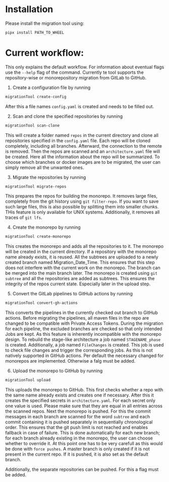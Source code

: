 # Installation

Please install the migration tool using:

```bash
pipx install PATH_TO_WHEEL
```

# Current workflow:

This only explains the default workflow. For information about eventual flags use the `--help` flag of the command.
Currently te tool supports the repository-wise or monorepository migration from GitLab to GitHub.

1. Create a configuration file by running

```bash
migrationTool create-config
```

After this a file names `config.yaml` is created and needs to be filled out.

2. Scan and clone the specified repositories by running

```bash
migrationTool scan-clone
```

This will create a folder named `repos` in the current directory and clone all repositories specified in the
`config.yaml` file. Each repo will be cloned completely, including all branches. Afterward, the connection to the
remote
is removed. Then the repos are scanned and an `architecture.yaml` file will be created. Here all the information about
the repo will be summarized. To choose which branches or docker images are to be migrated, the user can simply
remove all the unwanted ones.

3. Migrate the repositories by running

```bash
migrationTool migrate-repos
```

This prepares the repos for building the monorepo. It removes large files, completely from the git history using
`git filter-repo`. If you want to save such large files, this is also possible by splitting them into smaller chunks.
THis feature is only available for UNIX systems. Additionally, it removes all traces of `git lfs`.

4. Create the monorepo by running

```bash
migrationTool create-monorepo
```

This creates the monorepo and adds all the repositories to it. The monorepo will be created in the current directory. If
a repository with the monorepo name already exists, it is reused. All the subtrees are uploaded to a newly created
branch named Migration_Date_Time. This ensures that this step does not interfere with the current work on the monorepo.
The branch can be merged into the main branch later. The monorepo is created using `git subtree` and all the
repositories are added as subtrees. This ensures the
integrity of the repos current state. Especially later in the upload step.

5. Convert the GitLab pipelines to GitHub actions by running

```bash
migrationTool convert-gh-actions
```

This converts the pipelines in the currently checked out branch to GitHub actions. Before migrating the pipelines, all
maven files in the repo are changed to be compatible with Private Access Tokens. During the migration for each pipeline,
the excluded branches are checked so that only intended Jobs are kept. As this feature is inherently incompatible with
the monorepo design. To rebuild the stage-like architecture a job named `STAGENAME_phase` is created. Additionally, a
job named `FileChanges` is created. This job is used to check file changes and trigger the corresponding jobs. As this
is
not natively supported in GitHub actions. Per default the necessary changed for monorepos are implemented. Otherwise a
falg must be added.

6. Upload the monorepo to GitHub by running

```bash
migrationTool upload
```

This uploads the monorepo to GitHub. This first checks whether a repo with the same name already exists and creates one
if necessary. After this it creates the specified secrets in `architecture.yaml`. For each secret only one value is
used. Please make sure that they are equal in all entries across the scanned repos. Next the monorepo is pushed. For
this the commit messages in each branch are scanned for the word `subtree` and each commit containing it is pushed
separately in sequentially chronological order. This ensures that the git push limit is not reached and enables fallback
in case of failure. This is done automatically for each new branch; for each branch already existing in the monorepo,
the user can choose whether to override it. At this point one has to be very carefull as this would be done with
`force pushes`. A master branch is only created if it is not present in the current repo. If it is pushed, it is also
set as the default branch.

Additionally, the separate repositories can be pushed. For this a flag must be added.